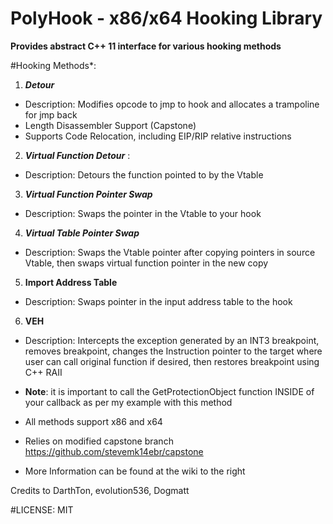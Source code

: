 # PolyHook - x86/x64 Hooking Library
**Provides abstract C++ 11 interface  for various hooking methods**

#Hooking Methods*:

1. **_Detour_**
  * Description: Modifies opcode to jmp to hook and allocates a trampoline for jmp back
  * Length Disassembler Support (Capstone)
  * Supports Code Relocation, including EIP/RIP relative instructions

2. **_Virtual Function Detour_** : 
  * Description: Detours the function pointed to by the Vtable

3. **_Virtual Function Pointer Swap_** 
  * Description: Swaps the pointer in the Vtable to your hook
  
4. **_Virtual Table Pointer Swap_**
  * Description: Swaps the Vtable pointer after copying pointers in source Vtable, 
  then swaps virtual function pointer in the new copy

5. **Import Address Table**
  * Description: Swaps pointer in the input address table to the hook

6. **VEH**
  * Description: Intercepts the exception generated by an INT3 breakpoint, removes breakpoint, changes the Instruction pointer to the target where user can call original function if desired, then restores breakpoint using C++ RAII
  * **Note**: it is important to call the GetProtectionObject function INSIDE of your callback as per my example with this method

* All methods support x86 and x64
* Relies on modified capstone branch https://github.com/stevemk14ebr/capstone
* More Information can be found at the wiki to the right

Credits to DarthTon, evolution536, Dogmatt

#LICENSE:
MIT

